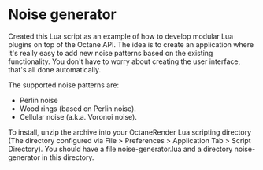 Noise generator
===============

Created this Lua script as an example of how to develop modular Lua plugins on top of the Octane API.
The idea is to create an application where it's really easy to add new noise patterns based on the existing functionality. You don't have to worry about creating the user interface, that's all done automatically.

The supported noise patterns are:
* Perlin noise
* Wood rings (based on Perlin noise).
* Cellular noise (a.k.a. Voronoi noise).

To install, unzip the archive into your OctaneRender Lua scripting directory (The directory configured via File > Preferences > Application Tab > Script Directory). You should have a file noise-generator.lua and a directory noise-generator in this directory.
